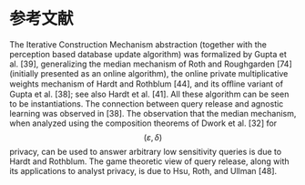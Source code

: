 # 参考文献

The Iterative Construction Mechanism abstraction (together with the perception based database update algorithm) was formalized by Gupta et al. [39], generalizing the median mechanism of Roth and Roughgarden [74] (initially presented as an online algorithm), the online private multiplicative weights mechanism of Hardt and Rothblum [44], and its oﬄine variant of Gupta et al. [38]; see also Hardt et al. [41]. All these algorithm can be seen to be instantiations. The connection between query release and agnostic learning was observed in [38]. The observation that the median mechanism, when analyzed using the composition theorems of Dwork et al. [32] for $$(\varepsilon,\delta)$$ privacy, can be used to answer arbitrary low sensitivity queries is due to Hardt and Rothblum. The game theoretic view of query release, along with its applications to analyst privacy, is due to Hsu, Roth, and Ullman [48].